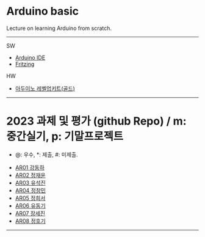 # Arduino basic
Lecture on learning Arduino from scratch.


---

SW

- [Arduino IDE](https://www.arduino.cc/)
- [Fritzing](http://fritzing.org/download/)

HW

- [아두이노 레벨업키트(골드)](https://www.devicemart.co.kr/goods/view?no=12170416)

---

# 2023 과제 및 평가 (github Repo) / m: 중간실기, p: 기말프로젝트
* @: 우수, *: 제출, #: 미제출.  

- [AR01 강동하](https://github.com/kangdongha2/ar01)
- [AR02 정재윤](https://github.com/wjdwodbs1212/AR02)
- [AR03 유석진](https://github.com/20203310s/AR03)
- [AR04 정창민](https://github.com/cllcmxx00/ar04)
- [AR05 정희서](https://github.com/HiSeoJeong/AR05)
- [AR06 유동기](https://github.com/wtfwtfs/ar06)
- [AR07 장세진](https://github.com/sejin573/AR07)
- [AR08 정호기](https://github.com/JeongHogi/AR08a)


---




